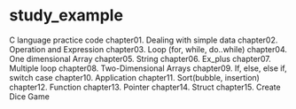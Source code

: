 # study_example
C language practice code
chapter01. Dealing with simple data
chapter02. Operation and Expression
chapter03. Loop (for, while, do..while)
chapter04. One dimensional Array
chapter05. String
chapter06. Ex_plus
chapter07. Multiple loop
chapter08. Two-Dimensional Arrays
chapter09. If, else, else if, switch case
chapter10. Application
chapter11. Sort(bubble, insertion)
chapter12. Function
chapter13. Pointer
chapter14. Struct
chapter15. Create Dice Game


